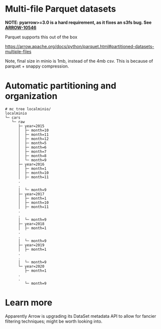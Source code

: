 # Multi-file Parquet datasets

**NOTE: pyarrow>=3.0 is a hard requirement, as it fixes an s3fs bug. See [ARROW-10546](https://issues.apache.org/jira/browse/ARROW-10546)**

Parquet supports this out of the box

https://arrow.apache.org/docs/python/parquet.html#partitioned-datasets-multiple-files

Note, final size in minio is 1mb, instead of the 4mb csv. This is because of parquet + snappy compression.

# Automatic partitioning and organization

```
# mc tree localminio/
localminio
└─ cars
   └─ raw
      ├─ year=2015
      │  ├─ month=10
      │  ├─ month=11
      │  ├─ month=12
      │  ├─ month=5
      │  ├─ month=6
      │  ├─ month=7
      │  ├─ month=8
      │  └─ month=9
      ├─ year=2016
      │  ├─ month=1
      │  ├─ month=10
      │  ├─ month=11
      .
      .
      │  └─ month=9
      ├─ year=2017
      │  ├─ month=1
      │  ├─ month=10
      │  ├─ month=11
      .
      .
      │  └─ month=9
      ├─ year=2018
      │  ├─ month=1
      .
      .
      │  └─ month=9
      ├─ year=2019
      │  ├─ month=1
      .
      .
      │  └─ month=9
      └─ year=2020
         ├─ month=1
      .
      .
         └─ month=9
```



# Learn more

Apparently Arrow is upgrading its DataSet metadata API to allow for fancier filtering techniques; might be worth looking into.
